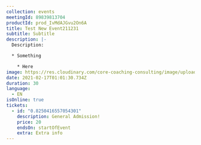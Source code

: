 ```yaml
---
collection: events
meetingId: 89839813704
productId: prod_IvMdAJGvu2On6A
title: Test New Event211231
subtitle: Subtitle
description: |-
  Description:

  * Something

    * Here
image: https://res.cloudinary.com/core-coaching-consulting/image/upload/v1600804098/ariel-pilotto-a-l0rMCZh2o-unsplash_h5qyvr.jpg
date: 2021-02-17T01:01:30.734Z
duration: 30
language:
  - EN
isOnline: true
tickets:
  - id: "0.8250416557054301"
    description: General Admission!
    price: 20
    endsOn: startOfEvent
    extra: Extra info
---
```

